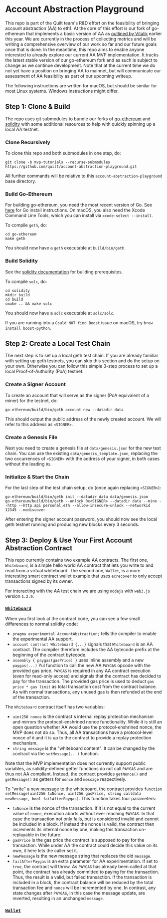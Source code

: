 # Account Abstraction Playground
This repo is part of the Quilt team's R&D effort on the feasibility of bringing account abstraction (AA) to eth1.
At the core of this effort is our fork of go-ethereum that implements a basic version of AA as [outlined by Vitalik](https://ethereum-magicians.org/t/implementing-account-abstraction-as-part-of-eth1-x/4020) earlier this year.
We are currently in the process of collecting metrics and will be writing a comprehensive overview of our work so far and our future goals once that is done.
In the meantime, this repo aims to enable anyone interested to already explore our current AA MVP implementation.
It tracks the latest stable version of our go-ethereum fork and as such is subject to change as we continue development.
Note that at the current time we do not yet have a position on bringing AA to mainnet, but will communicate our assessment of AA feasibility as part of our upcoming writeup.

The following instructions are written for macOS, but should be similar for most Linux systems. Windows instructions might differ.

## Step 1: Clone & Build

The repo uses git submodules to bundle our forks of [go-ethereum](https://github.com/quilt/go-ethereum) and [solidity](https://github.com/quilt/solidity) with some additional resources to help with quickly spinning up a local AA testnet.

### Clone Recursively

To clone this repo and both submodules in one step, do:

```shell
git clone -b mvp-tutorials --recurse-submodules https://github.com/quilt/account-abstraction-playground.git
```

All further commands will be relative to this `account-abstraction-playground` base directory.
   
### Build Go-Ethereum

For building go-ethereum, you need the most recent version of Go. See [here](https://golang.org/doc/install) for Go install instructions.
On macOS, you also need the Xcode Command Line Tools, which you can install via `xcode-select --install`.

To compile `geth`, do:

```shell
cd go-ethereum
make geth
```

You should now have a `geth` executable at `build/bin/geth`.

### Build Solidity

See the [solidity documentation](https://solidity.readthedocs.io/en/v0.6.10/installing-solidity.html#building-from-source) for building prerequisites.

To compile `solc`, do:

```shell
cd solidity
mkdir build
cd build
cmake .. && make solc
```

You should now have a `solc` executable at `solc/solc`.

If you are running into a `Could NOT find Boost` issue on macOS, try `brew install boost-python`.

## Step 2: Create a Local Test Chain

The next step is to set up a local geth test chain. If you are already familiar with setting up geth testnets, you can skip this section and do the setup on your own.
Otherwise you can follow this simple 3-step process to set up a local Proof-of-Authority (PoA) testnet:

### Create a Signer Account

To create an account that will serve as the signer (PoA equivalent of a miner) for the testnet, do:

```shell
go-ethereum/build/bin/geth account new --datadir data
```

This should output the public address of the newly created account.
We will refer to this address as `<SIGNER>`.

### Create a Genesis File

Next you need to create a genesis file at `data/genesis.json` for the new test chain.
You can use the existing `data/genesis_template.json`, replacing the two occurrences of `<SIGNER>` with the address of your signer, in both cases without the leading `0x`.

### Initialize & Start the Chain

For the last step of the test chain setup, do (once again replacing `<SIGNER>`):

```shell
go-ethereum/build/bin/geth init --datadir data data/genesis.json
go-ethereum/build/bin/geth --unlock 0x<SIGNER> --datadir data --mine --http --http.api personal,eth --allow-insecure-unlock --networkid 12345 --nodiscover
```

After entering the signer account password, you should now see the local geth testnet running and producing new blocks every 3 seconds.


## Step 3: Deploy & Use Your First Account Abstraction Contract

This repo currently contains two example AA contracts.
The first one, `Whiteboard`, is a simple hello world AA contract that lets you write to and read from a virtual whiteboard.
The second one, `Wallet`, is a more interesting smart contract wallet example that uses `ecrecover` to only accept transactions signed by its owner.

For interacting with the AA test chain we are using `nodejs` with `web3.js` version `1.2.9`.

### [`Whiteboard`](contracts/Whiteboard.sol)

When you first look at the contract code, you can see a few small differences to normal solidity code:

- `pragma experimental AccountAbstraction;` tells the compiler to enable the experimental AA support.
- `account contract Whiteboard {...}` signals that `Whiteboard` is an AA contract.
  The compiler therefore includes the AA bytecode prefix at the beginning of the contract bytecode.
- `assembly { paygas(gasPrice) }` uses inline assembly and a new `paygas(...)` Yul function to call the new AA `PAYGAS` opcode with the provided gas price.
  `PAYGAS` is required in any AA contract execution (even for read-only access) and signals that the contract has decided to pay for the transaction.
  The provided gas price is used to deduct `gas price * gas limit` as total transaction cost from the contract balance.
  As with normal transactions, any unused gas is then refunded at the end of the transaction.


The `Whiteboard` contract itself has two variables:

- `uint256 nonce` is the contract's internal replay protection mechanism and mirrors the protocol-enshrined nonce functionality.
  While it is still an open question whether AA would use the protocol-enshrined nonce, the MVP does not do so.
  Thus, all AA transactions have a protocol-level nonce of `0` and it is up to the contract to provide a replay protection mechanism.
- `string message` is the "whiteboard content". It can be changed by the contract via the `setMessage(...)` function.

Note that the MVP implementation does not currently support public variables, as solidity-defined getter functions do not call `PAYGAS` and are thus not AA compliant.
Instead, the contract provides `getNonce()` and `getMessage()` as getters for `nonce` and `message` respectively.

To "write" a new message to the whiteboard, the contract provides `function setMessage(uint256 txNonce, uint256 gasPrice, string calldata newMessage, bool failAfterPaygas)`.
This function takes four parameters:

- `txNonce` is the nonce of the transaction. If it is not equal to the current value of `nonce`, execution aborts without ever reaching `PAYGAS`.
  In that case the transaction not only fails, but is considered invalid and cannot be included in a block.
  If instead the nonce is valid, the contract then increments its internal nonce by one, making this transaction un-replayable in the future.
- `gasPrice` is the gas price the contract is supposed to pay for the transaction.
  While under AA the contract could decide this value on its own, it here lets the caller set it.
- `newMessage` is the new message string that replaces the old `message`.
- `failAfterPaygas` is an extra parameter for AA experimentation.
  If set to `true`, the contract will throw.
  As `PAYGAS` has already been called at that point, the contract has already committed to paying for the transaction.
  Thus, the result is a valid, but failed transaction. If the transaction is included in a block, the contract balance will be reduced by the total transaction fee and `nonce` will be incremented by one.
  In contrast, any state changes after `PAYGAS`, in this case the message update, are reverted, resulting in an unchanged `message`.

### [`Wallet`](contracts/Wallet.sol)